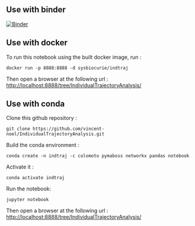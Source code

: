 ## Use with binder
[![Binder](https://mybinder.org/badge_logo.svg)](https://mybinder.org/v2/gh/vincent-noel/IndividualTrajectoryAnalysis/main?filepath=ObservedSTG.ipynb)

## Use with docker
To run this notebook using the built docker image, run : 
```
docker run -p 8888:8888 -d sysbiocurie/indtraj
```

Then open a browser at the following url : <a href="http://localhost:8888/tree/IndividualTrajectoryAnalysis">http://localhost:8888/tree/IndividualTrajectoryAnalysis/</a>


## Use with conda
Clone this github repository : 
```
git clone https://github.com/vincent-noel/IndividualTrajectoryAnalysis.git
```

Build the conda environment : 
```
conda create -n indtraj -c colomoto pymaboss networkx pandas notebook
```

Activate it : 
```
conda activate indtraj
```

Run the notebook: 
```
jupyter notebook
```
 
Then open a browser at the following url : <a href="http://localhost:8888/tree/IndividualTrajectoryAnalysis/">http://localhost:8888/tree/IndividualTrajectoryAnalysis/</a>
